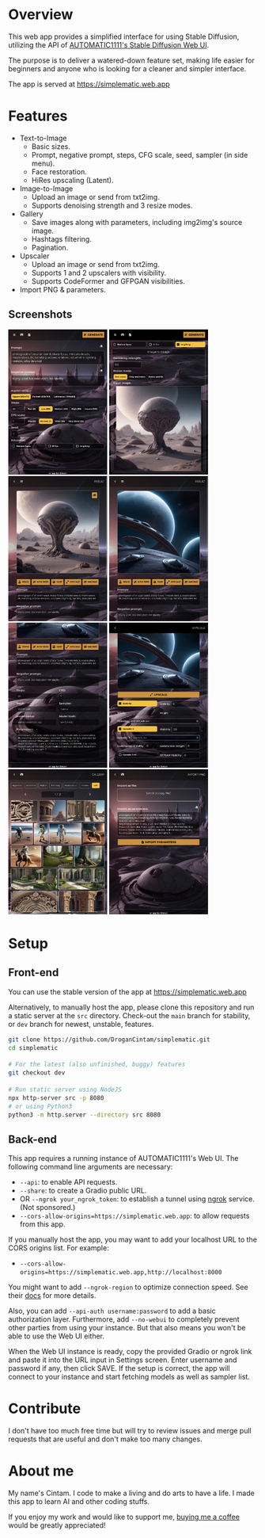 # Overview

This web app provides a simplified interface for using Stable Diffusion,
utilizing the API of [AUTOMATIC1111's Stable Diffusion Web UI](https://github.com/AUTOMATIC1111/stable-diffusion-webui).

The purpose is to deliver a watered-down feature set, making life easier
for beginners and anyone who is looking for a cleaner and simpler interface.

The app is served at https://simplematic.web.app

# Features

- Text-to-Image
  - Basic sizes.
  - Prompt, negative prompt, steps, CFG scale, seed, sampler (in side menu).
  - Face restoration.
  - HiRes upscaling (Latent).
- Image-to-Image
  - Upload an image or send from txt2img.
  - Supports denoising strength and 3 resize modes.
- Gallery
  - Save images along with parameters, including img2img's source image.
  - Hashtags filtering.
  - Pagination.
- Upscaler
  - Upload an image or send from txt2img.
  - Supports 1 and 2 upscalers with visibility.
  - Supports CodeFormer and GFPGAN visibilities.
- Import PNG & parameters.

## Screenshots

<p align="left">
  <img src="screenshots/txt2img.jpeg" width="200" alt="Text to Image"/>
  <img src="screenshots/img2img.jpeg" width="200" alt="Image to Image"/>
  <img src="screenshots/result-1.jpeg" width="200" alt="Image to Image Result"/>
  <img src="screenshots/result-2.jpeg" width="200" alt="Text to Image Result"/>
  <img src="screenshots/result-3.jpeg" width="200" alt="Text to Image Result"/>
  <img src="screenshots/upscale.jpeg" width="200" alt="Upscaling Image"/>
  <img src="screenshots/gallery.jpeg" width="200" alt="Image Gallery"/>
  <img src="screenshots/import.jpeg" width="200" alt="Import Parameters"/>
</p>

# Setup

## Front-end

You can use the stable version of the app at https://simplematic.web.app

Alternatively, to manually host the app, please clone this repository
and run a static server at the `src` directory. Check-out the `main`
branch for stability, or `dev` branch for newest, unstable, features.

```bash
git clone https://github.com/DroganCintam/simplematic.git
cd simplematic

# For the latest (also unfinished, buggy) features
git checkout dev

# Run static server using NodeJS
npx http-server src -p 8080
# or using Python3
python3 -m http.server --directory src 8080
```

## Back-end

This app requires a running instance of AUTOMATIC1111's Web UI.
The following command line arguments are necessary:

- `--api`: to enable API requests.
- `--share`: to create a Gradio public URL.
- OR `--ngrok your_ngrok_token`: to establish a tunnel using [ngrok](https://ngrok.com) service. (Not sponsored.)
- `--cors-allow-origins=https://simplematic.web.app`: to allow requests from this app.

If you manually host the app, you may want to add your localhost URL to the
CORS origins list. For example:

- `--cors-allow-origins=https://simplematic.web.app,http://localhost:8000`

You might want to add `--ngrok-region` to optimize connection speed.
See their [docs](https://ngrok.com/docs/platform/pops/) for more details.

Also, you can add `--api-auth username:password` to add a basic authorization layer.
Furthermore, add `--no-webui` to completely prevent other parties from using your instance.
But that also means you won't be able to use the Web UI either.

When the Web UI instance is ready, copy the provided Gradio or ngrok link and
paste it into the URL input in Settings screen. Enter username and password if
any, then click SAVE. If the setup is correct, the app will connect to your
instance and start fetching models as well as sampler list.

# Contribute

I don't have too much free time but will try to review issues and merge pull requests
that are useful and don't make too many changes.

# About me

My name's Cintam. I code to make a living and do arts to have a life.
I made this app to learn AI and other coding stuffs.

If you enjoy my work and would like to support me, [buying me a coffee](https://ko-fi.com/cintam) would be greatly appreciated!
